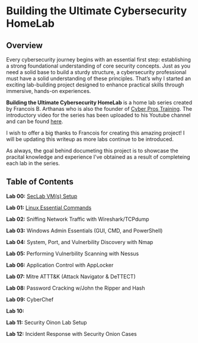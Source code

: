 # Building the Ultimate Cybersecurity HomeLab

## Overview

Every cybersecurity journey begins with an essential first step: establishing a strong foundational understanding of core security concepts. Just as you need a solid base to build a sturdy structure, a cybersecurity professional must have a solid understanding of these principles. That’s why I started an exciting lab-building project designed to enhance practical skills through immersive, hands-on experiences.

**Building the Ultimate Cybersecurity HomeLab** is a home lab series created by Francois B. Arthanas who is also the founder of <a href="https://www.cyberprostraining.com">Cyber Pros Training</a>. The introductory video for the series has been uploaded to his Youtube channel and can be found <a href="https://www.youtube.com/watch?v=KTuzRKmdmlQ">here</a>.

I wish to offer a big thanks to Francois for creating this amazing project! I will be updating this writeup as more labs continue to be introduced.

As always, the goal behind documeting this project is to showcase the pracital knowledge and experience I've obtained as a result of completeing each lab in the series.

## Table of Contents
**Lab 00:** <a href="https://github.com/marcietolbert/MYDFIR-SOC-Analyst-Challenge/blob/main/Pages/Logical-Diagram.md">SecLab VM(s) Setup</a>

**Lab 01:** <a href="https://github.com/marcietolbert/MYDFIR-SOC-Analyst-Challenge/blob/main/Pages/Elasticserach-and-Kibana-Setup.md">Linux Essential Commands</a>

**Lab 02:** Sniffing Network Traffic with Wireshark/TCPdump

**Lab 03:** Windows Admin Essentials (GUI, CMD, and PowerShell)

**Lab 04:** System, Port, and Vulnerbility Discovery with Nmap

**Lab 05:** Performing Vulnerbility Scanning with Nessus

**Lab 06:** Application Control with AppLocker

**Lab 07:** Mitre ATTT&K (Attack Navigator & DeTTECT)

**Lab 08:** Password Cracking w/John the Ripper and Hash

**Lab 09:** CyberChef

**Lab 10:**

**Lab 11:** Security Oinon Lab Setup

**Lab 12:** Incident Response with Security Onion Cases
